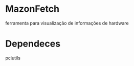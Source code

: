 # MazonFetch
ferramenta para visualização de informações de hardware 

<h1>Dependeces</h1>
pciutils

